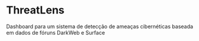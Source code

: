 # ThreatLens

Dashboard para um sistema de detecção de ameaças cibernéticas baseada em dados de fóruns DarkWeb e Surface
